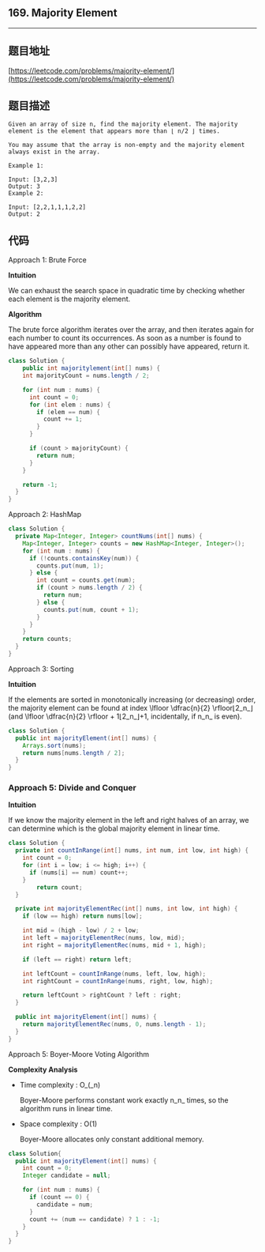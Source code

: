 ## 169. Majority Element

----
## 题目地址

[https://leetcode.com/problems/majority-element/](https://leetcode.com/problems/majority-element/)

## 题目描述

```text
Given an array of size n, find the majority element. The majority element is the element that appears more than ⌊ n/2 ⌋ times.

You may assume that the array is non-empty and the majority element always exist in the array.

Example 1:

Input: [3,2,3]
Output: 3
Example 2:

Input: [2,2,1,1,1,2,2]
Output: 2
```

## 代码

Approach 1: Brute Force

**Intuition**

We can exhaust the search space in quadratic time by checking whether each element is the majority element.

**Algorithm**

The brute force algorithm iterates over the array, and then iterates again for each number to count its occurrences. As soon as a number is found to have appeared more than any other can possibly have appeared, return it.

```java
class Solution {
    public int majoritylement(int[] nums) {
    int majorityCount = nums.length / 2;

    for (int num : nums) {
      int count = 0;
      for (int elem : nums) {
        if (elem == num) {
          count += 1;
        }
      }

      if (count > majorityCount) {
        return num;
      }
    }

    return -1;
  }
}
```

Approach 2: HashMap

```java
class Solution {
  private Map<Integer, Integer> countNums(int[] nums) {
    Map<Integer, Integer> counts = new HashMap<Integer, Integer>();
    for (int num : nums) {
      if (!counts.containsKey(num)) {
        counts.put(num, 1);
      } else {
        int count = counts.get(num);
        if (count > nums.length / 2) {
          return num;
        } else {
          counts.put(num, count + 1);
        }
      }
    }
    return counts;
  }
}
```

Approach 3: Sorting

**Intuition**

If the elements are sorted in monotonically increasing \(or decreasing\) order, the majority element can be found at index \lfloor \dfrac{n}{2} \rfloor⌊2_n_⌋ \(and \lfloor \dfrac{n}{2} \rfloor + 1⌊2_n_⌋+1, incidentally, if n_n_ is even\).

```java
class Solution {
  public int majorityElement(int[] nums) {
    Arrays.sort(nums);
    return nums[nums.length / 2];
  }
}
```

### Approach 5: Divide and Conquer

**Intuition**

If we know the majority element in the left and right halves of an array, we can determine which is the global majority element in linear time.

```java
class Solution {
  private int countInRange(int[] nums, int num, int low, int high) {
    int count = 0;
    for (int i = low; i <= high; i++) {
      if (nums[i] == num) count++;
    }
        return count;
  }

  private int majorityElementRec(int[] nums, int low, int high) {
    if (low == high) return nums[low];

    int mid = (high - low) / 2 + low;
    int left = majorityElementRec(nums, low, mid);
    int right = majorityElementRec(nums, mid + 1, high);

    if (left == right) return left;

    int leftCount = countInRange(nums, left, low, high);
    int rightCount = countInRange(nums, right, low, high);

    return leftCount > rightCount ? left : right;
  }

  public int majorityElement(int[] nums) {
    return majorityElementRec(nums, 0, nums.length - 1);
  }
}
```

Approach 5: Boyer-Moore Voting Algorithm

**Complexity Analysis**

* Time complexity : O_\(_n\)

  Boyer-Moore performs constant work exactly n_n_ times, so the algorithm runs in linear time.

* Space complexity : O\(1\)

  Boyer-Moore allocates only constant additional memory.

```java
class Solution{
  public int majorityElement(int[] nums) {
    int count = 0;
    Integer candidate = null;

    for (int num : nums) {
      if (count == 0) {
        candidate = num;
      }
      count += (num == candidate) ? 1 : -1;
    }
  }
}
```

